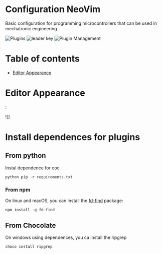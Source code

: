 # Configuration NeoVim

Basic configuration for programming microcontrollers that can be used in mechatronic engineering.

![Plugins](https://img.shields.io/badge/Plugins%20install-19-green?style=cuadrado&logo=vim&logoColor=blue)
![leader key](https://img.shields.io/badge/Leader%20key-space-green?style=cuadrado&logo=vim&logoColor=blue)
![Plugin Management](https://img.shields.io/badge/Plugin%20Management-Vim%20Plug-green?style=cuadrado&logo=vim&logoColor=blue)

# Table of contents

- [Editor Appearance](#editor-appearance)

# Editor Appearance

:

![]

# Install dependences for plugins

## From python

Instal dependence for coc 

```
python pip -r requirements.txt
```

### From npm

On linux and macOS, you can install the [fd-find](https://npm.im/fd-find) package:

```
npm install -g fd-find
```

## From Chocolate

On windows using dependences, you ca install the ripgrep

```
choco install ripgrep
```
